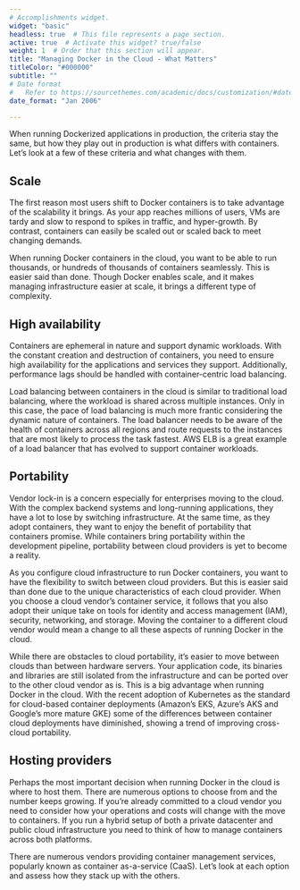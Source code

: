 ```yaml
---
# Accomplishments widget.
widget: "basic"  
headless: true  # This file represents a page section.
active: true  # Activate this widget? true/false
weight: 1  # Order that this section will appear.
title: "Managing Docker in the Cloud - What Matters"
titleColor: "#000000"
subtitle: ""
# Date format
#   Refer to https://sourcethemes.com/academic/docs/customization/#date-format
date_format: "Jan 2006"

---
```

When running Dockerized applications in production, the criteria stay the same, but how they play out in production is what differs with containers. Let’s look at a few of these criteria and what changes with them.

## Scale

The first reason most users shift to Docker containers is to take advantage of the scalability it brings. As your app reaches millions of users, VMs are tardy and slow to respond to spikes in traffic, and hyper-growth. By contrast, containers can easily be scaled out or scaled back to meet changing demands.

When running Docker containers in the cloud, you want to be able to run thousands, or hundreds of thousands of containers seamlessly. This is easier said than done. Though Docker enables scale, and it makes managing infrastructure easier at scale, it brings a different type of complexity.

## High availability

Containers are ephemeral in nature and support dynamic workloads. With the constant creation and destruction of containers, you need to ensure high availability for the applications and services they support. Additionally, performance lags should be handled with container-centric load balancing.

Load balancing between containers in the cloud is similar to traditional load balancing, where the workload is shared across multiple instances. Only in this case, the pace of load balancing is much more frantic considering the dynamic nature of containers. The load balancer needs to be aware of the health of containers across all regions and route requests to the instances that are most likely to process the task fastest. AWS ELB is a great example of a load balancer that has evolved to support container workloads.

## Portability

Vendor lock-in is a concern especially for enterprises moving to the cloud. With the complex backend systems and long-running applications, they have a lot to lose by switching infrastructure. At the same time, as they adopt containers, they want to enjoy the benefit of portability that containers promise. While containers bring portability within the development pipeline, portability between cloud providers is yet to become a reality.

As you configure cloud infrastructure to run Docker containers, you want to have the flexibility to switch between cloud providers. But this is easier said than done due to the unique characteristics of each cloud provider. When you choose a cloud vendor’s container service, it follows that you also adopt their unique take on tools for identity and access management (IAM), security, networking, and storage. Moving the container to a different cloud vendor would mean a change to all these aspects of running Docker in the cloud.

While there are obstacles to cloud portability, it’s easier to move between clouds than between hardware servers. Your application code, its binaries and libraries are still isolated from the infrastructure and can be ported over to the other cloud vendor as is. This is a big advantage when running Docker in the cloud. With the recent adoption of Kubernetes as the standard for cloud-based container deployments (Amazon’s EKS, Azure’s AKS and Google’s more mature GKE) some of the differences between container cloud deployments have diminished, showing a trend of improving cross-cloud portability.

## Hosting providers

Perhaps the most important decision when running Docker in the cloud is where to host them. There are numerous options to choose from and the number keeps growing. If you’re already committed to a cloud vendor you need to consider how your operations and costs will change with the move to containers. If you run a hybrid setup of both a private datacenter and public cloud infrastructure you need to think of how to manage containers across both platforms.

There are numerous vendors providing container management services, popularly known as container as-a-service (CaaS). Let’s look at each option and assess how they stack up with the others.